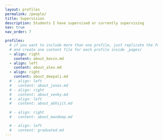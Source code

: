 ```yaml
---
layout: profiles
permalink: /people/
title: Supervision
description: Students I have supervised or currently supervising
nav: true
nav_order: 7

profiles:
  # if you want to include more than one profile, just replicate the following block
  # and create one content file for each profile inside _pages/
  - align: right
    content: about_kevin.md
  - align: left
    content: about_alex.md
  - align: right
    content: about_deepali.md
  # - align: left
  #   content: about_jonas.md
  # - align: right
  #   content: about_venky.md
  # - align: left
  #   content: about_abhijit.md
    
  # - align: right
  #   content: about_mandeep.md    

  # - align: left
  #   content: graduated.md
---
```

